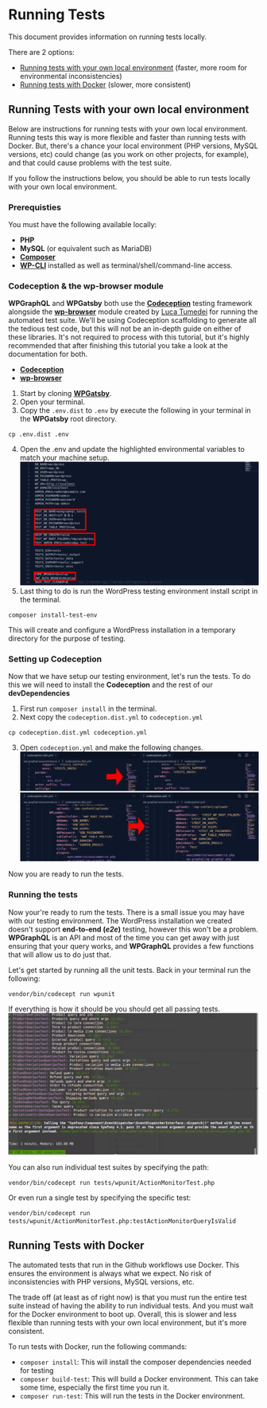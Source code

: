 # Running Tests

This document provides information on running tests locally.

There are 2 options: 

- [Running tests with your own local environment](#local-tests) (faster, more room for environmental inconsistencies)
- [Running tests with Docker](#docker-tests) (slower, more consistent)

<span id="local-tests"></span>
## Running Tests with your own local environment

Below are instructions for running tests with your own local environment. Running tests this way is more flexible and faster than running tests with Docker. But, there's a chance your local environment (PHP versions, MySQL versions, etc) could change (as you work on other projects, for example), and that could cause problems with the test suite. 

If you follow the instructions below, you should be able to run tests locally with your own local environment. 

### Prerequisties
You must have the following available locally: 
- **PHP**
- **MySQL** (or equivalent such as MariaDB)
- **[Composer](https://getcomposer.org/doc/00-intro.md)** 
- **[WP-CLI](https://wp-cli.org/)** installed as well as terminal/shell/command-line access.


### Codeception & the wp-browser module
**WPGraphQL** and **WPGatsby** both use the **[Codeception](https://codeception.com/)** testing framework alongside the **[wp-browser](https://wpbrowser.wptestkit.dev/)** module created by [Luca Tumedei](https://www.theaveragedev.com/) for running the automated test suite. We'll be using Codeception scaffolding to generate all the tedious test code, but this will not be an in-depth guide on either of these libraries. It's not required to process with this tutorial, but it's highly recommended that after finishing this tutorial you take a look at the documentation for both.
- **[Codeception](https://codeception.com/docs/01-Introduction)**
- **[wp-browser](https://wpbrowser.wptestkit.dev/)**

1. Start by cloning **[WPGatsby](https://github.com/wp-gatsby/wp-gatsby)**.
2. Open your terminal.
3. Copy the `.env.dist` to `.env` by execute the following in your terminal in the **WPGatsby** root directory.
```
cp .env.dist .env
```
4. Open the .env and update the highlighted environmental variables to match your machine setup.
![.env example](img/testing-env-example.png)
5. Last thing to do is run the WordPress testing environment install script in the terminal.
```
composer install-test-env
```

This will create and configure a WordPress installation in a temporary directory for the purpose of testing.

### Setting up Codeception
Now that we have setup our testing environment, let's run the tests. To do this we will need to install the **Codeception** and the rest of our **devDependencies**

1. First run `composer install` in the terminal.
2. Next copy the `codeception.dist.yml` to `codeception.yml`
```
cp codeception.dist.yml codeception.yml
```
3. Open `codeception.yml` and make the following changes.
![codeception.yml params config](img/codeception-yml-changes.png)
![codeception.yml WPLoader config](img/codeception-wploader-config.png)

Now you are ready to run the tests.

### Running the tests
Now your're ready to rum the tests. There is a small issue you may have with our testing environment. The WordPress installation we created doesn't support **end-to-end (*e2e*)** testing, however this won't be a problem. **WPGraphQL** is an API and most of the time you can get away with just ensuring that your query works, and **WPGraphQL** provides a few functions that will allow us to do just that.

Let's get started by running all the unit tests. Back in your terminal run the following:
```
vendor/bin/codecept run wpunit
```
If everything is how it should be you should get all passing tests.
![WPUnit test results](img/test-results.png)

You can also run individual test suites by specifying the path: 

```
vendor/bin/codecept run tests/wpunit/ActionMonitorTest.php
```

Or even run a single test by specifying the specific test:

```
vendor/bin/codecept run tests/wpunit/ActionMonitorTest.php:testActionMonitorQueryIsValid
```

<span id="docker-tests"></span>
## Running Tests with Docker

The automated tests that run in the Github workflows use Docker. This ensures the environment is always what we expect. No risk of inconsistencies with PHP versions, MySQL versions, etc. 

The trade off (at least as of right now) is that you must run the entire test suite instead of having the ability to run individual tests. And you must wait for the Docker environment to boot up. Overall, this is slower and less flexible than running tests with your own local environment, but it's more consistent. 

To run tests with Docker, run the following commands:

- `composer install`: This will install the composer dependencies needed for testing
- `composer build-test`: This will build a Docker environment. This can take some time, especially the first time you run it.
- `composer run-test`: This will run the tests in the Docker environment.

